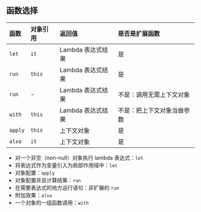 ## 函数选择

| 函数    | 对象引用 | 返回值            | 是否是扩展函数             |
| :------ | :------- | :---------------- | :------------------------- |
| `let`   | `it`     | Lambda 表达式结果 | 是                         |
| `run`   | `this`   | Lambda 表达式结果 | 是                         |
| `run`   | -        | Lambda 表达式结果 | 不是：调用无需上下文对象   |
| `with`  | `this`   | Lambda 表达式结果 | 不是：把上下文对象当做参数 |
| `apply` | `this`   | 上下文对象        | 是                         |
| `also`  | `it`     | 上下文对象        | 是                         |

- 对一个非空（non-null）对象执行 lambda 表达式：`let`
- 将表达式作为变量引入为局部作用域中：`let`
- 对象配置：`apply`
- 对象配置并且计算结果：`run`
- 在需要表达式的地方运行语句：非扩展的 `run`
- 附加效果：`also`
- 一个对象的一组函数调用：`with`
